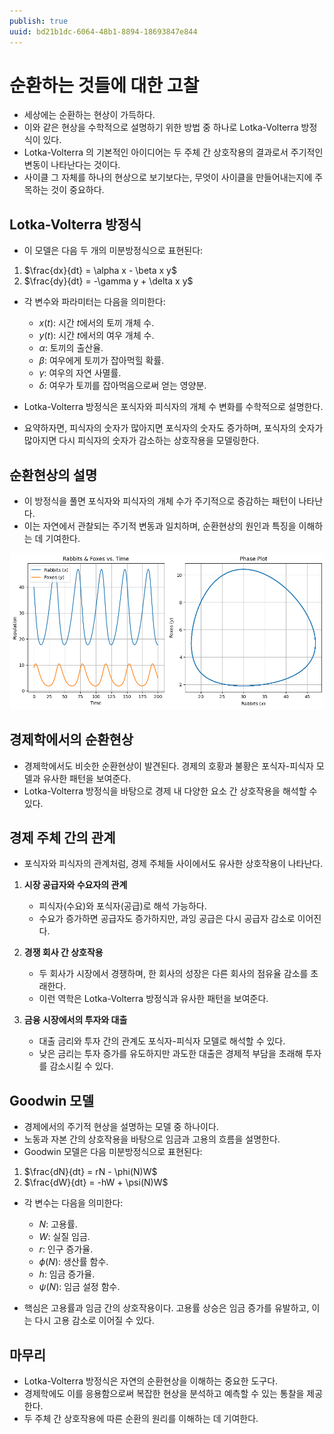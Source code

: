 ```yaml
---
publish: true
uuid: bd21b1dc-6064-48b1-8894-18693847e844
---
```


# 순환하는 것들에 대한 고찰

- 세상에는 순환하는 현상이 가득하다.
- 이와 같은 현상을 수학적으로 설명하기 위한 방법 중 하나로 Lotka-Volterra 방정식이 있다.
- Lotka-Volterra 의 기본적인 아이디어는 두 주체 간 상호작용의 결과로서 주기적인 변동이 나타난다는 것이다.
- 사이클 그 자체를 하나의 현상으로 보기보다는, 무엇이 사이클을 만들어내는지에 주목하는 것이 중요하다.

## Lotka-Volterra 방정식

- 이 모델은 다음 두 개의 미분방정식으로 표현된다:

1. $\frac{dx}{dt} = \alpha x - \beta x y$
2. $\frac{dy}{dt} = -\gamma y + \delta x y$

- 각 변수와 파라미터는 다음을 의미한다:

    - $x(t)$: 시간 $t$에서의 토끼 개체 수.
    - $y(t)$: 시간 $t$에서의 여우 개체 수.
    - $\alpha$: 토끼의 출산율.
    - $\beta$: 여우에게 토끼가 잡아먹힐 확률.
    - $\gamma$: 여우의 자연 사멸률.
    - $\delta$: 여우가 토끼를 잡아먹음으로써 얻는 영양분.

- Lotka-Volterra 방정식은 포식자와 피식자의 개체 수 변화를 수학적으로 설명한다.
- 요약하자면, 피식자의 숫자가 많아지면 포식자의 숫자도 증가하며, 포식자의 숫자가 많아지면 다시 피식자의 숫자가 감소하는 상호작용을 모델링한다.

## 순환현상의 설명

- 이 방정식을 풀면 포식자와 피식자의 개체 수가 주기적으로 증감하는 패턴이 나타난다.
- 이는 자연에서 관찰되는 주기적 변동과 일치하며, 순환현상의 원인과 특징을 이해하는 데 기여한다.

![Lotka-Volterra](img/periodic_phenomenon/Lotka-Volterra.png)

## 경제학에서의 순환현상

- 경제학에서도 비슷한 순환현상이 발견된다. 경제의 호황과 불황은 포식자-피식자 모델과 유사한 패턴을 보여준다.
- Lotka-Volterra 방정식을 바탕으로 경제 내 다양한 요소 간 상호작용을 해석할 수 있다.

## 경제 주체 간의 관계

- 포식자와 피식자의 관계처럼, 경제 주체들 사이에서도 유사한 상호작용이 나타난다.

1. **시장 공급자와 수요자의 관계**
    - 피식자(수요)와 포식자(공급)로 해석 가능하다.
    - 수요가 증가하면 공급자도 증가하지만, 과잉 공급은 다시 공급자 감소로 이어진다.

2. **경쟁 회사 간 상호작용**
    - 두 회사가 시장에서 경쟁하며, 한 회사의 성장은 다른 회사의 점유율 감소를 초래한다.
    - 이런 역학은 Lotka-Volterra 방정식과 유사한 패턴을 보여준다.

3. **금융 시장에서의 투자와 대출**
    - 대출 금리와 투자 간의 관계도 포식자-피식자 모델로 해석할 수 있다.
    - 낮은 금리는 투자 증가를 유도하지만 과도한 대출은 경제적 부담을 초래해 투자를 감소시킬 수 있다.

## Goodwin 모델

- 경제에서의 주기적 현상을 설명하는 모델 중 하나이다.
- 노동과 자본 간의 상호작용을 바탕으로 임금과 고용의 흐름을 설명한다.
- Goodwin 모델은 다음 미분방정식으로 표현된다:

1. $\frac{dN}{dt} = rN - \phi(N)W$
2. $\frac{dW}{dt} = -hW + \psi(N)W$

- 각 변수는 다음을 의미한다:
    - $N$: 고용률.
    - $W$: 실질 임금.
    - $r$: 인구 증가율.
    - $\phi(N)$: 생산률 함수.
    - $h$: 임금 증가율.
    - $\psi(N)$: 임금 설정 함수.

- 핵심은 고용률과 임금 간의 상호작용이다. 고용률 상승은 임금 증가를 유발하고, 이는 다시 고용 감소로 이어질 수 있다.

## 마무리

- Lotka-Volterra 방정식은 자연의 순환현상을 이해하는 중요한 도구다.
- 경제학에도 이를 응용함으로써 복잡한 현상을 분석하고 예측할 수 있는 통찰을 제공한다.
- 두 주체 간 상호작용에 따른 순환의 원리를 이해하는 데 기여한다.